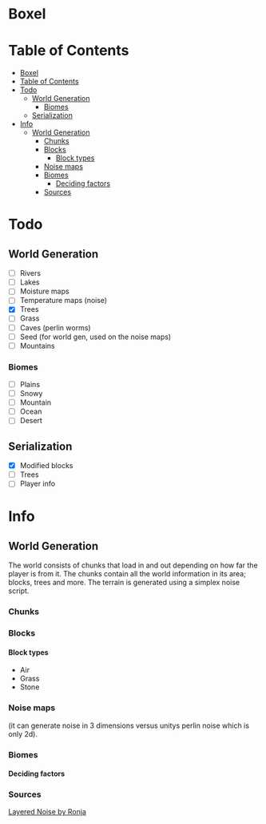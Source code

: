 # Boxel 
# Table of Contents
- [Boxel](#boxel)
- [Table of Contents](#table-of-contents)
- [Todo](#todo)
  - [World Generation](#world-generation)
    - [Biomes](#biomes)
  - [Serialization](#serialization)
- [Info](#info)
  - [World Generation](#world-generation-1)
    - [Chunks](#chunks)
    - [Blocks](#blocks)
      - [Block types](#block-types)
    - [Noise maps](#noise-maps)
    - [Biomes](#biomes-1)
      - [Deciding factors](#deciding-factors)
    - [Sources](#sources)
# Todo
## World Generation
- [ ] Rivers
- [ ] Lakes
- [ ] Moisture maps
- [ ] Temperature maps (noise)
- [x] Trees
- [ ] Grass
- [ ] Caves (perlin worms)
- [ ] Seed (for world gen, used on the noise maps)
- [ ] Mountains
### Biomes
- [ ] Plains
- [ ] Snowy
- [ ] Mountain
- [ ] Ocean
- [ ] Desert
## Serialization
- [x] Modified blocks
- [ ] Trees
- [ ] Player info
# Info
## World Generation
The world consists of chunks that load in and out depending on how far the player is from it. The chunks contain all the world information in its area; blocks, trees and more. The terrain is generated using a simplex noise script.
### Chunks
### Blocks
#### Block types
* Air
* Grass
* Stone
### Noise maps 
(it can generate noise in 3 dimensions versus unitys perlin noise which is only 2d).
### Biomes
#### Deciding factors
### Sources
[Layered Noise by Ronja](https://www.ronja-tutorials.com/post/027-layered-noise/#layered-multidimensional-noise)